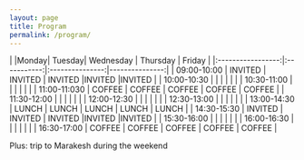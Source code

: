 ```yaml
---
layout: page
title: Program
permalink: /program/
---
```

|                   |Monday| Tuesday| Wednesday  | Thursday  | Friday  |
|:-----------------:|:-----------:|:---------------:|---------------:|
| 09:00-10:00 | INVITED | INVITED      | INVITED   |INVITED   |INVITED   |
| 10:00-10:30 |  |       |    |   |   |
| 10:30-11:00 |  |       |    |   |   |
| 11:00-11:030 | COFFEE | COFFEE | COFFEE | COFFEE  |  COFFEE   |
| 11:30-12:00 |  |       |    |   |   |
| 12:00-12:30 |  |       |    |   |   |
| 12:30-13:00 |  |       |    |   |   |
| 13:00-14:30 | LUNCH | LUNCH      | LUNCH   | LUNCH  | LUNCH  |
| 14:30-15:30 | INVITED | INVITED      | INVITED   |INVITED   |INVITED   |
| 15:30-16:00 |  |       |    |   |   |
| 16:00-16:30 |  |       |    |   |   |
| 16:30-17:00 | COFFEE | COFFEE | COFFEE | COFFEE  |  COFFEE   |

Plus: trip to Marakesh during the weekend
